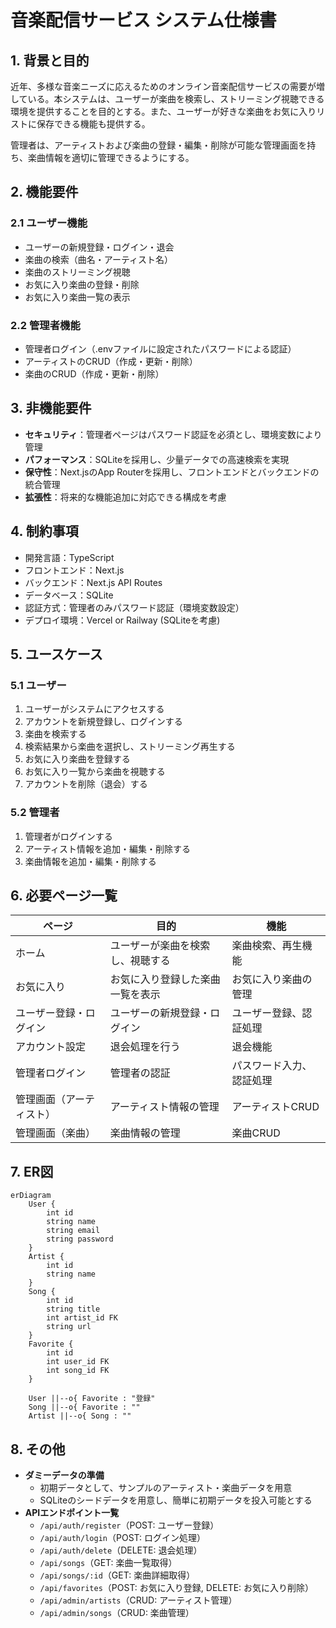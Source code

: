 # 音楽配信サービス システム仕様書

## 1. 背景と目的
近年、多様な音楽ニーズに応えるためのオンライン音楽配信サービスの需要が増している。本システムは、ユーザーが楽曲を検索し、ストリーミング視聴できる環境を提供することを目的とする。また、ユーザーが好きな楽曲をお気に入りリストに保存できる機能も提供する。

管理者は、アーティストおよび楽曲の登録・編集・削除が可能な管理画面を持ち、楽曲情報を適切に管理できるようにする。

## 2. 機能要件
### 2.1 ユーザー機能
- ユーザーの新規登録・ログイン・退会
- 楽曲の検索（曲名・アーティスト名）
- 楽曲のストリーミング視聴
- お気に入り楽曲の登録・削除
- お気に入り楽曲一覧の表示

### 2.2 管理者機能
- 管理者ログイン（.envファイルに設定されたパスワードによる認証）
- アーティストのCRUD（作成・更新・削除）
- 楽曲のCRUD（作成・更新・削除）

## 3. 非機能要件
- **セキュリティ**：管理者ページはパスワード認証を必須とし、環境変数により管理
- **パフォーマンス**：SQLiteを採用し、少量データでの高速検索を実現
- **保守性**：Next.jsのApp Routerを採用し、フロントエンドとバックエンドの統合管理
- **拡張性**：将来的な機能追加に対応できる構成を考慮

## 4. 制約事項
- 開発言語：TypeScript
- フロントエンド：Next.js
- バックエンド：Next.js API Routes
- データベース：SQLite
- 認証方式：管理者のみパスワード認証（環境変数設定）
- デプロイ環境：Vercel or Railway (SQLiteを考慮)

## 5. ユースケース
### 5.1 ユーザー
1. ユーザーがシステムにアクセスする
2. アカウントを新規登録し、ログインする
3. 楽曲を検索する
4. 検索結果から楽曲を選択し、ストリーミング再生する
5. お気に入り楽曲を登録する
6. お気に入り一覧から楽曲を視聴する
7. アカウントを削除（退会）する

### 5.2 管理者
1. 管理者がログインする
2. アーティスト情報を追加・編集・削除する
3. 楽曲情報を追加・編集・削除する

## 6. 必要ページ一覧
| ページ | 目的 | 機能 |
|--------|------|------|
| ホーム | ユーザーが楽曲を検索し、視聴する | 楽曲検索、再生機能 |
| お気に入り | お気に入り登録した楽曲一覧を表示 | お気に入り楽曲の管理 |
| ユーザー登録・ログイン | ユーザーの新規登録・ログイン | ユーザー登録、認証処理 |
| アカウント設定 | 退会処理を行う | 退会機能 |
| 管理者ログイン | 管理者の認証 | パスワード入力、認証処理 |
| 管理画面（アーティスト） | アーティスト情報の管理 | アーティストCRUD |
| 管理画面（楽曲） | 楽曲情報の管理 | 楽曲CRUD |

## 7. ER図
```mermaid
erDiagram
    User {
        int id
        string name
        string email
        string password
    }
    Artist {
        int id
        string name
    }
    Song {
        int id
        string title
        int artist_id FK
        string url
    }
    Favorite {
        int id
        int user_id FK
        int song_id FK
    }
    
    User ||--o{ Favorite : "登録"
    Song ||--o{ Favorite : ""
    Artist ||--o{ Song : ""
```

## 8. その他
- **ダミーデータの準備**
  - 初期データとして、サンプルのアーティスト・楽曲データを用意
  - SQLiteのシードデータを用意し、簡単に初期データを投入可能とする
- **APIエンドポイント一覧**
  - `/api/auth/register`（POST: ユーザー登録）
  - `/api/auth/login`（POST: ログイン処理）
  - `/api/auth/delete`（DELETE: 退会処理）
  - `/api/songs`（GET: 楽曲一覧取得）
  - `/api/songs/:id`（GET: 楽曲詳細取得）
  - `/api/favorites`（POST: お気に入り登録, DELETE: お気に入り削除）
  - `/api/admin/artists`（CRUD: アーティスト管理）
  - `/api/admin/songs`（CRUD: 楽曲管理）

